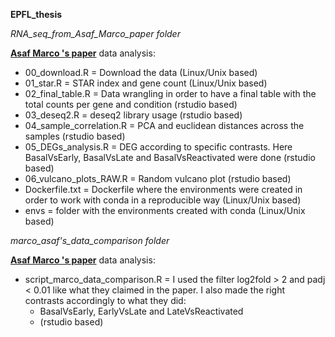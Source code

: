 **EPFL_thesis**

*RNA_seq_from_Asaf_Marco_paper folder*

[**Asaf Marco 's paper**]([URL]https://www.nature.com/articles/s41593-020-00717-0#data-availability) data analysis:
- 00_download.R = Download the data (Linux/Unix based)
- 01_star.R = STAR index and gene count (Linux/Unix based)
- 02_final_table.R = Data wrangling in order to have a final table with the total counts per gene and condition (rstudio based)
- 03_deseq2.R = deseq2 library usage (rstudio based)
- 04_sample_correlation.R = PCA and euclidean distances across the samples (rstudio based)
- 05_DEGs_analysis.R = DEG according to specific contrasts. Here BasalVsEarly, BasalVsLate and BasalVsReactivated were done (rstudio based)
- 06_vulcano_plots_RAW.R = Random vulcano plot (rstudio based)
- Dockerfile.txt = Dockerfile where the environments were created in order to work with conda in a reproducible way (Linux/Unix based)
- envs = folder with the environments created with conda (Linux/Unix based)

*marco_asaf's_data_comparison folder*

[**Asaf Marco 's paper**]([URL]https://www.nature.com/articles/s41593-020-00717-0#data-availability) data analysis:
- script_marco_data_comparison.R = I used the filter log2fold > 2 and padj < 0.01 like what they claimed in the paper. I also made the right contrasts accordingly to what they did:
  + BasalVsEarly, EarlyVsLate and LateVsReactivated
  + (rstudio based)
